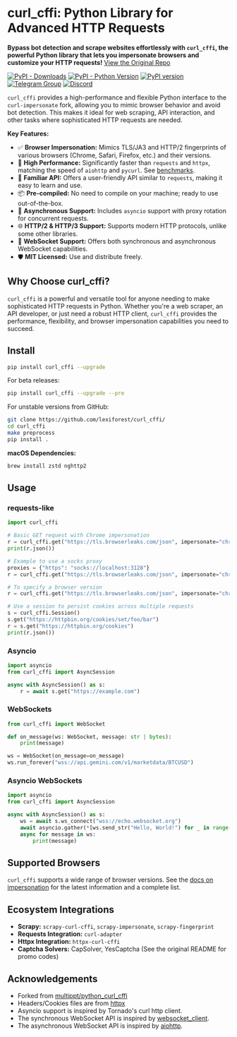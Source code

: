 # curl_cffi: Python Library for Advanced HTTP Requests

**Bypass bot detection and scrape websites effortlessly with `curl_cffi`, the powerful Python library that lets you impersonate browsers and customize your HTTP requests!**  [View the Original Repo](https://github.com/lexiforest/curl_cffi)

[![PyPI - Downloads](https://img.shields.io/pypi/dm/curl-cffi)](https://pypi.org/project/curl-cffi/)
[![PyPI - Python Version](https://img.shields.io/pypi/pyversions/curl_cffi)](https://pypi.org/project/curl-cffi/)
[![PyPI version](https://badge.fury.io/py/curl-cffi.svg)](https://pypi.org/project/curl-cffi/)
[![Telegram Group](https://img.shields.io/badge/Telegram%20Group-join-blue?logo=telegram)](https://t.me/+lL9n33eZp480MGM1)
[![Discord](https://img.shields.io/badge/Discord-join-purple?logo=blue)](https://discord.gg/kJqMHHgdn2)

`curl_cffi` provides a high-performance and flexible Python interface to the `curl-impersonate` fork, allowing you to mimic browser behavior and avoid bot detection. This makes it ideal for web scraping, API interaction, and other tasks where sophisticated HTTP requests are needed.

**Key Features:**

*   ✅ **Browser Impersonation:**  Mimics TLS/JA3 and HTTP/2 fingerprints of various browsers (Chrome, Safari, Firefox, etc.) and their versions.
*   🚀 **High Performance:** Significantly faster than `requests` and `httpx`, matching the speed of `aiohttp` and `pycurl`.  See [benchmarks](https://github.com/lexiforest/curl_cffi/tree/main/benchmark).
*   🐍 **Familiar API:**  Offers a user-friendly API similar to `requests`, making it easy to learn and use.
*   📦 **Pre-compiled:** No need to compile on your machine; ready to use out-of-the-box.
*   🔄 **Asynchronous Support:**  Includes `asyncio` support with proxy rotation for concurrent requests.
*   🌐 **HTTP/2 & HTTP/3 Support:** Supports modern HTTP protocols, unlike some other libraries.
*   🔗 **WebSocket Support:** Offers both synchronous and asynchronous WebSocket capabilities.
*   🛡️ **MIT Licensed:**  Use and distribute freely.

##  Why Choose curl_cffi?

`curl_cffi` is a powerful and versatile tool for anyone needing to make sophisticated HTTP requests in Python.  Whether you're a web scraper, an API developer, or just need a robust HTTP client, `curl_cffi` provides the performance, flexibility, and browser impersonation capabilities you need to succeed.

## Install

```bash
pip install curl_cffi --upgrade
```

For beta releases:

```bash
pip install curl_cffi --upgrade --pre
```

For unstable versions from GitHub:

```bash
git clone https://github.com/lexiforest/curl_cffi/
cd curl_cffi
make preprocess
pip install .
```

**macOS Dependencies:**

```bash
brew install zstd nghttp2
```

## Usage

### requests-like

```python
import curl_cffi

# Basic GET request with Chrome impersonation
r = curl_cffi.get("https://tls.browserleaks.com/json", impersonate="chrome")
print(r.json())

# Example to use a socks proxy
proxies = {"https": "socks://localhost:3128"}
r = curl_cffi.get("https://tls.browserleaks.com/json", impersonate="chrome", proxies=proxies)

# To specify a browser version
r = curl_cffi.get("https://tls.browserleaks.com/json", impersonate="chrome124")

# Use a session to persist cookies across multiple requests
s = curl_cffi.Session()
s.get("https://httpbin.org/cookies/set/foo/bar")
r = s.get("https://httpbin.org/cookies")
print(r.json())
```

### Asyncio

```python
import asyncio
from curl_cffi import AsyncSession

async with AsyncSession() as s:
    r = await s.get("https://example.com")
```

### WebSockets

```python
from curl_cffi import WebSocket

def on_message(ws: WebSocket, message: str | bytes):
    print(message)

ws = WebSocket(on_message=on_message)
ws.run_forever("wss://api.gemini.com/v1/marketdata/BTCUSD")
```

### Asyncio WebSockets

```python
import asyncio
from curl_cffi import AsyncSession

async with AsyncSession() as s:
    ws = await s.ws_connect("wss://echo.websocket.org")
    await asyncio.gather(*[ws.send_str("Hello, World!") for _ in range(10)])
    async for message in ws:
        print(message)
```

## Supported Browsers

`curl_cffi` supports a wide range of browser versions.  See the [docs on impersonation](https://curl-cffi.readthedocs.io/en/latest/impersonate.html) for the latest information and a complete list.

## Ecosystem Integrations

*   **Scrapy:** `scrapy-curl-cffi`, `scrapy-impersonate`, `scrapy-fingerprint`
*   **Requests Integration:**  `curl-adapter`
*   **Httpx Integration:** `httpx-curl-cffi`
*   **Captcha Solvers:** CapSolver, YesCaptcha (See the original README for promo codes)

## Acknowledgements

*   Forked from [multippt/python_curl_cffi](https://github.com/multippt/python_curl_cffi)
*   Headers/Cookies files are from [httpx](https://github.com/encode/httpx/blob/master/httpx/_models.py)
*   Asyncio support is inspired by Tornado's curl http client.
*   The synchronous WebSocket API is inspired by [websocket_client](https://github.com/websocket-client/websocket-client).
*   The asynchronous WebSocket API is inspired by [aiohttp](https://github.com/aio-libs/aiohttp).